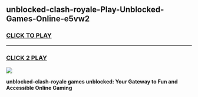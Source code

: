 
## unblocked-clash-royale-Play-Unblocked-Games-Online-e5vw2
<h3>
<a href="https://premium76.site?title=unblocked-clash-royale&ref=25A">CLICK TO PLAY</a></h3>
<hr>

<h3>
<a href="https://premium76.site?title=unblocked-clash-royale&ref=25A">CLICK 2 PLAY</a>
  
</h3>

<a href="https://premium76.site?title=unblocked-clash-royale&ref=25A"><img src="https://clearcache.store/games.png"></a>


**unblocked-clash-royale games unblocked: Your Gateway to Fun and Accessible Online Gaming**

